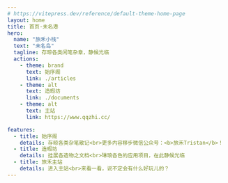 ```yaml
---
# https://vitepress.dev/reference/default-theme-home-page
layout: home
title: 首页·未名港
hero:
  name: "旅禾小栈"
  text: "未名岛"
  tagline: 存晾各类闲笔杂章，静候光临
  actions:
    - theme: brand
      text: 始序阁
      link: ./articles
    - theme: alt
      text: 造暇坊
      link: ./documents
    - theme: alt
      text: 主站
      link: https://www.qqzhi.cc/

features:
  - title: 始序阁
    details: 存晾各类杂笔散记<br>更多内容移步微信公众号：<b>旅禾Tristan</b>！
  - title: 造暇坊
    details: 挂展各造物之文档<br>琳琅各色的应用项目，在此静候光临
  - title: 旅禾主站
    details: 进入主站<br>来看一看，说不定会有什么好玩儿的？
---
```

